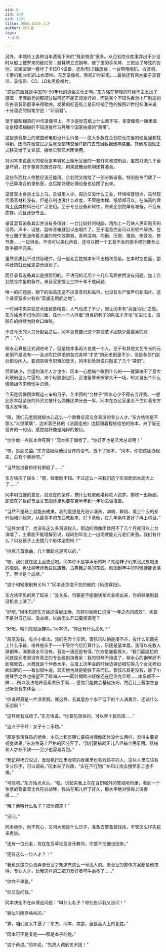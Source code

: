```yaml
---
aid: 6
zid: 340
uid: 1661
title: 0006.0340-人才
author: 吹牛者
tags: 
 - 正文

---
```




  另外，丰城轮上各种当年遗留下来的“残余物资”很多。从企划院仓库里弄出不少当时从船上搜罗来的破烂货：聂耳牌立式钢琴、破了皮的手风琴、三把没了琴弦的吉他、文娱室里一套坏了卡拉OK设备，还附有LD播放器；一台带电唱机、收音机、卡带机和cd机的山水音响，东芝录像机、索尼21吋彩电……最后还有两大箱子录音带、录像带、CD、LD和黑胶唱片。

  “这些东西就是中国70-90年代的通俗文化史啊。”东方恪在整理的时候不由发出了感慨：里面最老的那部分磁带还不是正规发行的，而是某个不知名香港小厂制造的空白录音带翻录来得歌曲，发黄的标签纸上是已经褪了色的按照21世纪标准来说十分漂亮的钢笔字迹：“邓丽君”。

  至于那些翻录的VHS录像带上，不少是标签纸上什么都不写，拿录像机一播里面全是模模糊糊的不知道猴年马月哪个国家拍摄的“黄带”。

  这些录音带上的歌曲和电影没什么价值——绝大多数在企划院仓库里的硬盘里都找得到，因而在检查过之后就全部转交给IT部门去充当数据储存装置。其他东西就正式移交给了文宣部，拨给实验艺术团使用。

  对冈本来说最大的收获是丰城轮上娱乐室里的一套灯具和控制台，虽然灯泡几乎全是坏的，好歹整套东西还存在。用来做舞台照明还算凑合。

  这些东西找人修整应该还能用。企划院又拨给了一部分新设备。特别是专门建了一个还算凑合的录影室，连后期处理处理设备也给攒了出来。

  录音室本身是土法上马，县城里人少。周边又没什么工业，环境噪音很少。虽然现代吸音材料没有，但是自制也没什么难度，不管是木棉、纸浆都可以，在临高的建筑上这类材料已经广泛使用。至于专业设备和软件，原来企划院早有准备，不但有库存。而且还挺专业。

  录音混音设备其实并没有多值钱：一台比较好的电脑，再加上一万块人民币购买的话筒、声卡、话放、监听音箱就足以出唱片了。至于混音完全可以用软件解决。在专业圈子里流传着大量的软件效果器，各种混响、均衡、压限、激励、修音准、修节奏……一应俱全。不但可以美化声音，还可以把一个五音不全的歌手修的像专业歌手那样完美。

  虽然音质比不过顶级硬件，但一般老百姓根本听不出档次高低。在本时空位面，那种音质就已经是逆天级别了。

  而且录音设备其实是很耐用的。不讲究的话用个十几年音质依然没有问题。加上企划院仓库里的备件。录音室支撑上三四十年不成问题。

  唯一的问题是，眼下的临高还造不出录音机和磁带，也没有生产留声机和唱片。这个录音室多少有些“英雄无用武之地”。

  一时间中央实验艺术团装备精良，人气也浓了不少，颇让冈本有“兵强马壮”之感。东方恪也不扫他的兴致，任他一个人哼着“想当初老子的队伍才开张”忙进忙出，自顾自的继续为财金口做账。

  不过今天的人力分配会之后，冈本发觉自己这个实验艺术团缺少最要紧的财产：“人”。

  柳水心算是正式调进来了。但是她本事再大也就一个人。至于有其他文艺专长的元老倒不是没有——会点吹拉弹唱的各式各样“才艺”的元老倒是不少，但是各部门到处都没闲人。要调来做专职难如登天，冈本到处游说只敲定了几个“兼职”。

  师资缺少，合适的演艺人才也少。冈本一心想搞个歌剧什么的——就算搞不了意大利歌剧这么牛逼的，来个轻歌剧也行。正准备摩拳擦掌大干一场，却又冒出个什么偶像团体来和他争资源。

  今天是偶像团体甄选三审的日子，艺术团的“台柱子”柳水心少不得去当评委。一想到原本就紧张的师资又被什么偶像团体分去一半，冈本在办公室里忍不住对着东方恪大发牢骚。

  “嗯，我们元老院就柳水心这么一个歌舞全双又会表演的专业人才。”东方恪倒是不那么“义愤填膺”，边听着巴赫的《法国组曲》边翻阅着程栋给他的账本，来了毫无营养的一句话，感觉就好像是纯粹的敷衍。

  “你少做一点账本会死啊！”冈本终于爆发了，“你好歹也是艺术总监啊！”

  “嗯，是副总监。”东方恪继续他没营养的语气，放下了账本，“冈本，你把这团办起来，总有个目标吧。”

  “当然是准备排练轻歌剧了……”

  东方恪摇了摇头：“嗯，轻歌剧不错。不过这么一来我们这个实验剧团太高大上了……”

  冈本明白他的意思，就现在的条件，搞什么轻歌剧堪称痴人说梦。排练一出新剧，即使在21世纪专业文艺团体里也要花费半年到一年功夫做准备。

  “当然不是马上就能出成果，我的意思是先培训演员，演唱、舞蹈、美工什么的都开始培训起来，从最基本的东西教起来，打下基础，过几年条件更好了再上项目。”

  “这样太慢了，也没有这么多资源投入。那边的偶像团体用不了几个月就可以上台演唱了，土著能不能理解另说，起码到年会上一出场就能让元老们来劲。我们有什么？叫女孩子上去摆几个形体造型吗？”

  “排练几首歌曲，几个舞蹈总是可以的。”

  “嗯，我们就在这上面使劲吧。冈本你不是学声乐的吗？先给妹子们来点民族唱法的培训。再让柳老师教些民族舞、古典舞之类的东西。剧团到年中的时候就能表演了。至少是个成绩。”

  “这个和轻歌剧有关吗？”冈本还念念不忘的他的《风流寡妇》。

  东方恪罕见的笑了起来：“没关系。但要是不能很快拿点业绩出来，你的轻歌剧就没机会上演了。”

  “好吧。”冈本知道东方恪说得很正确，方非对吴赐仁说得“一年之内的成效”，未尝不是对自己说。没业绩，以后怎么开口要资源呢？

  “好吧，咱们先贴近群众。”冈本说，“你还有什么高见？”

  “高见没有。有点小看法。我们先弄个乐团，管弦乐队怕是凑不齐，有什么乐器先上什么乐器，培养些乐手——不管你今后打算什么，乐团是基本盘。我可以先教人弹钢琴，演奏级水平没有，音协十级还是有得。”东方恪皱着眉头，“我们最尴尬的问题是元老里没有真正的专业级别演奏家：我的钢琴不用说了，柳水心的钢琴好不到哪里去，大概就是个伴奏水平。兰度上次年会的时候边弹边唱勾得几个女元老如痴如醉的——看似很牛逼，其实他也就是能弹下来而已。管弦乐器更没有，除了小提琴手之外也指望不了欧洲人——同时期欧洲好像还在巴洛克早期……体系都不一样……所以没法培养高素质乐手啊……感觉只能教会基础技巧，然后让土著学生自己听录音来体会……

  “你说得真是一片漆黑啊。就这样，充其量办个水平低下的个人演奏会，还谈什么乐团啊？”

  “这样就有成绩了。”东方恪说，“你要见效快的，可以弄个民乐团……”

  “这点子不坏：女子十二乐坊。”

  “那是表演性质的组合，本质上和吴赐仁要搞得偶像团体没什么两样。卖得主要是视觉效果。”东方恪马上严格的区分开了，“我们要搞就正儿八经搞个民乐团。器械和人才都不缺——至少也容易弄到。”

  “我记得杨云说过，发动机行动里收容的难民里也有戏班子的人，这些人里应该有专业乐手，可以调来。”冈本来了兴趣，“实在不行到广州和江南去搜罗乐工也不难。”

  “可能吧。”东方恪点点头，“嗯，说起来我上次在百仞城外的警戒哨所里，看到一个休息的警备营士兵在拉胡琴，我站在那儿听了好久，那水平绝对够得上演奏级……”

  “哦？他叫什么名子？把他调来！”

  “没问。”

  冈本绝倒，他不死心，又问大概是什么日子，准备去警备营找找，不管怎么样先挖来再说。

  “还有一位元老，现在在芳草地当音乐教师，你要不把他也挖来。”

  “还有这么一位人才？！”

  “我也是这次负责弄录音室才知道有这么一号高人的。录音室的整体方案都是他搞得，专业人才，比我这样的二把刀爱好者可牛逼多了……”

  “你咋不早说。”

  “你又没问我。”

  冈本决定不在纠缠这问题：“叫什么名子？你别告诉我又没问！”

  “貌似叫南宫啥啥的。”

  “靠，咱们这太牛逼了：东方、冈本、南宫，全是高大上的复姓。”

  “冈本可不是复姓——那是本子的姓。”

  “这个再说。”冈本说，“先把人调到艺术团！”



